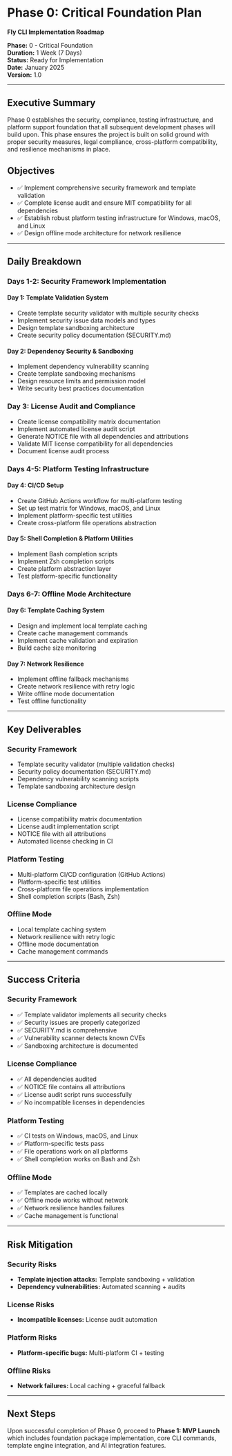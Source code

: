 # Phase 0: Critical Foundation Plan
**Fly CLI Implementation Roadmap**

**Phase:** 0 - Critical Foundation  
**Duration:** 1 Week (7 Days)  
**Status:** Ready for Implementation  
**Date:** January 2025  
**Version:** 1.0

---

## Executive Summary

Phase 0 establishes the security, compliance, testing infrastructure, and platform support foundation that all subsequent development phases will build upon. This phase ensures the project is built on solid ground with proper security measures, legal compliance, cross-platform compatibility, and resilience mechanisms in place.

## Objectives

- ✅ Implement comprehensive security framework and template validation
- ✅ Complete license audit and ensure MIT compatibility for all dependencies  
- ✅ Establish robust platform testing infrastructure for Windows, macOS, and Linux
- ✅ Design offline mode architecture for network resilience

---

## Daily Breakdown

### Days 1-2: Security Framework Implementation

#### Day 1: Template Validation System
- Create template security validator with multiple security checks
- Implement security issue data models and types
- Design template sandboxing architecture
- Create security policy documentation (SECURITY.md)

#### Day 2: Dependency Security & Sandboxing
- Implement dependency vulnerability scanning
- Create template sandboxing mechanisms
- Design resource limits and permission model
- Write security best practices documentation

### Day 3: License Audit and Compliance

- Create license compatibility matrix documentation
- Implement automated license audit script
- Generate NOTICE file with all dependencies and attributions
- Validate MIT license compatibility for all dependencies
- Document license audit process

### Days 4-5: Platform Testing Infrastructure

#### Day 4: CI/CD Setup
- Create GitHub Actions workflow for multi-platform testing
- Set up test matrix for Windows, macOS, and Linux
- Implement platform-specific test utilities
- Create cross-platform file operations abstraction

#### Day 5: Shell Completion & Platform Utilities
- Implement Bash completion scripts
- Implement Zsh completion scripts
- Create platform abstraction layer
- Test platform-specific functionality

### Days 6-7: Offline Mode Architecture

#### Day 6: Template Caching System
- Design and implement local template caching
- Create cache management commands
- Implement cache validation and expiration
- Build cache size monitoring

#### Day 7: Network Resilience
- Implement offline fallback mechanisms
- Create network resilience with retry logic
- Write offline mode documentation
- Test offline functionality

---

## Key Deliverables

### Security Framework
- Template security validator (multiple validation checks)
- Security policy documentation (SECURITY.md)
- Dependency vulnerability scanning scripts
- Template sandboxing architecture design

### License Compliance
- License compatibility matrix documentation
- License audit implementation script
- NOTICE file with all attributions
- Automated license checking in CI

### Platform Testing
- Multi-platform CI/CD configuration (GitHub Actions)
- Platform-specific test utilities
- Cross-platform file operations implementation
- Shell completion scripts (Bash, Zsh)

### Offline Mode
- Local template caching system
- Network resilience with retry logic
- Offline mode documentation
- Cache management commands

---

## Success Criteria

### Security Framework
- ✅ Template validator implements all security checks
- ✅ Security issues are properly categorized
- ✅ SECURITY.md is comprehensive
- ✅ Vulnerability scanner detects known CVEs
- ✅ Sandboxing architecture is documented

### License Compliance
- ✅ All dependencies audited
- ✅ NOTICE file contains all attributions
- ✅ License audit script runs successfully
- ✅ No incompatible licenses in dependencies

### Platform Testing
- ✅ CI tests on Windows, macOS, and Linux
- ✅ Platform-specific tests pass
- ✅ File operations work on all platforms
- ✅ Shell completion works on Bash and Zsh

### Offline Mode
- ✅ Templates are cached locally
- ✅ Offline mode works without network
- ✅ Network resilience handles failures
- ✅ Cache management is functional

---

## Risk Mitigation

### Security Risks
- **Template injection attacks:** Template sandboxing + validation
- **Dependency vulnerabilities:** Automated scanning + audits

### License Risks
- **Incompatible licenses:** License audit automation

### Platform Risks
- **Platform-specific bugs:** Multi-platform CI + testing

### Offline Risks
- **Network failures:** Local caching + graceful fallback

---

## Next Steps

Upon successful completion of Phase 0, proceed to **Phase 1: MVP Launch** which includes foundation package implementation, core CLI commands, template engine integration, and AI integration features.
